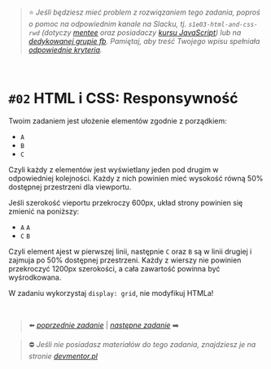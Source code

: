 > :star: *Jeśli będziesz mieć problem z rozwiązaniem tego zadania, poproś o pomoc na odpowiednim kanale na Slacku, tj. `s1e03-html-and-css-rwd` (dotyczy [mentee](https://devmentor.pl/mentoring-javascript/) oraz posiadaczy [kursu JavaScript](https://devmentor.pl/p/javascript-for-beginners/)) lub na [dedykowanej grupie fb](https://www.facebook.com/groups/155234921740033). Pamiętaj, aby treść Twojego wpisu spełniała [odpowiednie kryteria](https://devmentor.pl/jak-prosic-o-pomoc/).*

&nbsp;

# `#02` HTML i CSS: Responsywność

Twoim zadaniem jest ułożenie elementów zgodnie z porządkiem:
- `A`
- `B`
- `C`

Czyli każdy z elementów jest wyświetlany jeden pod drugim w odpowiedniej kolejności. Każdy z nich powinien mieć wysokość równą 50% dostępnej przestrzeni dla viewportu.

Jeśli szerokość vieportu przekroczy 600px, układ strony powinien się zmienić na poniższy:
- `A` `A`
- `C` `B`

Czyli element `A`jest w pierwszej linii, następnie `C` oraz `B` są w linii drugiej i zajmuja po 50% dostępnej przestrzeni. Każdy z wierszy nie powinien przekroczyć 1200px szerokości, a cała zawartość powinna być wyśrodkowana.

W zadaniu wykorzystaj `display: grid`, nie modyfikuj HTMLa!


&nbsp;

> :arrow_left: [*poprzednie zadanie*](./../01) | [*następne zadanie*](./../03) :arrow_right:

> :no_entry: *Jeśli nie posiadasz materiałów do tego zadania, znajdziesz je na stronie [devmentor.pl](https://devmentor.pl/p/html-and-css-rwd/)*
